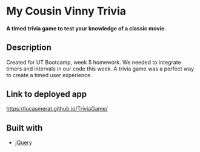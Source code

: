 # My Cousin Vinny Trivia

#### A timed trivia game to test your knowledge of a classic movie.

## Description
Created for UT Bootcamp, week 5 homework. We needed to integrate timers and intervals in our code this week. A trivia game was a perfect way to create a timed user experience. 

## Link to deployed app
https://lucasmerat.github.io/TriviaGame/


## Built with 
- [jQuery](https://jquery.com/)
